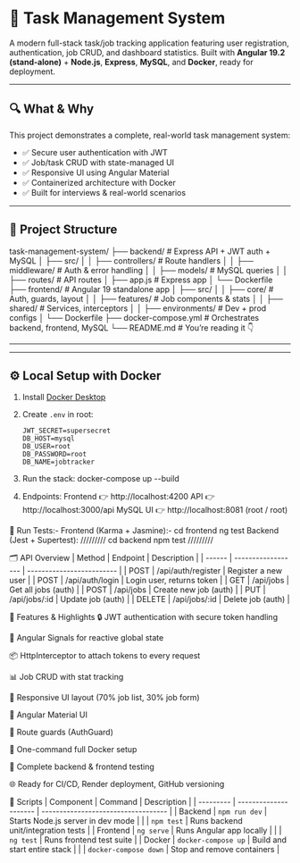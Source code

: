 # 🚀 Task Management System

A modern full-stack task/job tracking application featuring user registration, authentication, job CRUD, and dashboard statistics. Built with **Angular 19.2 (stand-alone)** + **Node.js**, **Express**, **MySQL**, and **Docker**, ready for deployment.

---

## 🔍 What & Why

This project demonstrates a complete, real-world task management system:

- ✅ Secure user authentication with JWT
- ✅ Job/task CRUD with state-managed UI
- ✅ Responsive UI using Angular Material
- ✅ Containerized architecture with Docker
- ✅ Built for interviews & real-world scenarios

---

## 📁 Project Structure




task-management-system/
├── backend/ # Express API + JWT auth + MySQL
│ ├── src/
│ │ ├── controllers/ # Route handlers
│ │ ├── middleware/ # Auth & error handling
│ │ ├── models/ # MySQL queries
│ │ ├── routes/ # API routes
│ ├── app.js # Express app
│ └── Dockerfile
├── frontend/ # Angular 19 standalone app
│ ├── src/
│ │ ├── core/ # Auth, guards, layout
│ │ ├── features/ # Job components & stats
│ │ ├── shared/ # Services, interceptors
│ │ ├── environments/ # Dev + prod configs
│ └── Dockerfile
├── docker-compose.yml # Orchestrates backend, frontend, MySQL
└── README.md # You’re reading it 👇




---

---

## ⚙️ Local Setup with Docker

1. Install [Docker Desktop](https://www.docker.com/products/docker-desktop)
2. Create `.env` in root:
   ```env
   JWT_SECRET=supersecret
   DB_HOST=mysql
   DB_USER=root
   DB_PASSWORD=root
   DB_NAME=jobtracker

3. Run the stack:
   docker-compose up --build

4. Endpoints:
   Frontend 👉 http://localhost:4200
   API 👉 http://localhost:3000/api
   MySQL UI 👉 http://localhost:8081 (root / root)

🧪 Run Tests:-
  Frontend (Karma + Jasmine):-
  cd frontend
  ng test
   Backend (Jest + Supertest):
  /////////
   cd backend
   npm test
  /////////


🗂 API Overview
| Method | Endpoint           | Description               |
| ------ | ------------------ | ------------------------- |
| POST   | /api/auth/register | Register a new user       |
| POST   | /api/auth/login    | Login user, returns token |
| GET    | /api/jobs          | Get all jobs (auth)       |
| POST   | /api/jobs          | Create new job (auth)     |
| PUT    | /api/jobs/\:id     | Update job (auth)         |
| DELETE | /api/jobs/\:id     | Delete job (auth)         |





🎨 Features & Highlights
   🔒 JWT authentication with secure token handling

🧩 Angular Signals for reactive global state

   📦 HttpInterceptor to attach tokens to every request

   📊 Job CRUD with stat tracking

   📱 Responsive UI layout (70% job list, 30% job form)

   🚀 Angular Material UI

   🔐 Route guards (AuthGuard)

   🐳 One-command full Docker setup

   🧪 Complete backend & frontend testing

   🌐 Ready for CI/CD, Render deployment, GitHub versioning





📝 Scripts
| Component | Command               | Description                         |
| --------- | --------------------- | ----------------------------------- |
| Backend   | `npm run dev`         | Starts Node.js server in dev mode   |
|           | `npm test`            | Runs backend unit/integration tests |
| Frontend  | `ng serve`            | Runs Angular app locally            |
|           | `ng test`             | Runs frontend test suite            |
| Docker    | `docker-compose up`   | Build and start entire stack        |
|           | `docker-compose down` | Stop and remove containers          |

